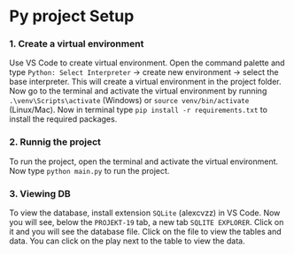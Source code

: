 # Py project Setup

### 1. Create a virtual environment
Use VS Code to create virtual environment. Open the command palette and type `Python: Select Interpreter` -> create new environment -> select the base interpreter. This will create a virtual environment in the project folder. Now go to the terminal and activate the virtual environment by running `.\venv\Scripts\activate` (Windows) or `source venv/bin/activate` (Linux/Mac). Now in terminal type `pip install -r requirements.txt` to install the required packages.

### 2. Runnig the project
To run the project, open the terminal and activate the virtual environment. Now type `python main.py` to run the project.

### 3. Viewing DB
To view the database, install extension `SQLite` (alexcvzz) in VS Code. Now you will see, below the `PROJEKT-19` tab, a new tab `SQLITE EXPLORER`. Click on it and you will see the database file. Click on the file to view the tables and data. You can click on the play next to the table to view the data.
